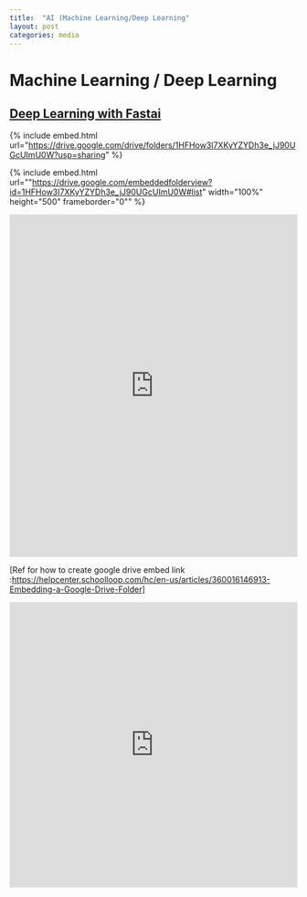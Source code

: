 ```yaml
---
title:  "AI (Machine Learning/Deep Learning"
layout: post
categories: media
---
```


# Machine Learning / Deep Learning

## [Deep Learning with Fastai](https://www.fast.ai/)
{% include embed.html url="https://drive.google.com/drive/folders/1HFHow3I7XKyYZYDh3e_jJ90UGcUImU0W?usp=sharing" %}

{% include embed.html url=""https://drive.google.com/embeddedfolderview?id=1HFHow3I7XKyYZYDh3e_jJ90UGcUImU0W#list"
 width="100%" height="500" frameborder="0"" %}

<iframe src="https://drive.google.com/drive/folders/1HFHow3I7XKyYZYDh3e_jJ90UGcUImU0W?usp=sharing" style="width:100%; height:600px; border:0;"></iframe>

[Ref for how to create google drive embed link :https://helpcenter.schoolloop.com/hc/en-us/articles/360016146913-Embedding-a-Google-Drive-Folder]
<iframe src="https://drive.google.com/embeddedfolderview?id=1HFHow3I7XKyYZYDh3e_jJ90UGcUImU0W#list"
 width="100%" height="500" frameborder="0"></iframe>

